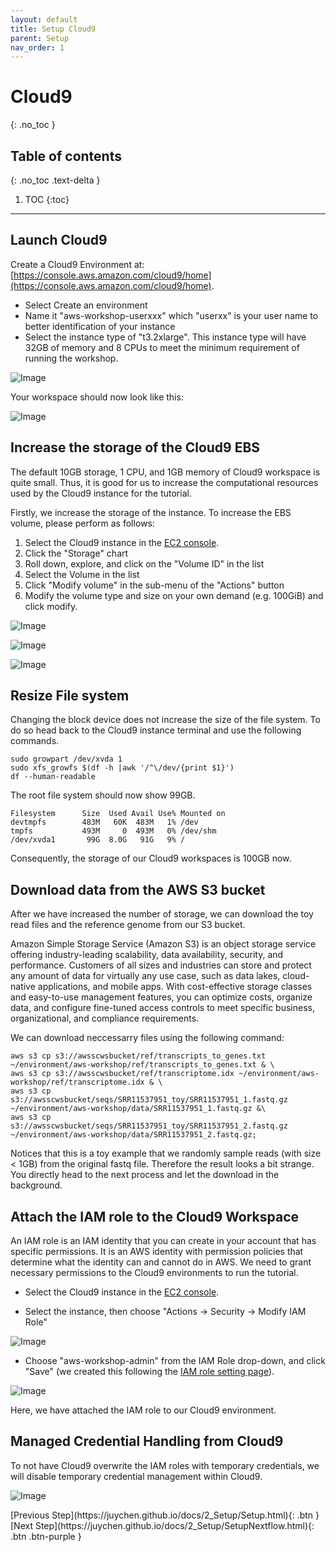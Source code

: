 ```yaml
---
layout: default
title: Setup Cloud9
parent: Setup
nav_order: 1
---
```


# Cloud9
{: .no_toc }

## Table of contents
{: .no_toc .text-delta }

1. TOC
{:toc}

---

## Launch Cloud9

Create a Cloud9 Environment at: [https://console.aws.amazon.com/cloud9/home](https://console.aws.amazon.com/cloud9/home).

- Select Create an environment
- Name it "aws-workshop-userxxx" which "userxx" is your user name to better identification of your instance
- Select the instance type of "t3.2xlarge". This instance type will have 32GB of memory and 8 CPUs to meet the minimum requirement of running the workshop.

![Image](../../src/img/Setup/Cloud9-1.1.jpg)

Your workspace should now look like this:

![Image](../../src/img/Setup/Cloud9-1.jpg)

## Increase the storage of the Cloud9 EBS

The default 10GB storage, 1 CPU, and 1GB memory of Cloud9 workspace is quite small. Thus, it is good for us to increase the computational resources used by the Cloud9 instance for the tutorial.

Firstly, we increase the storage of the instance. To increase the EBS volume, please perform as follows:
1. Select the Cloud9 instance in the [EC2 console](https://console.aws.amazon.com/ec2/v2/home#Instances).
2. Click the "Storage" chart
3. Roll down, explore, and click on the "Volume ID" in the list
4. Select the Volume in the list
5. Click "Modify volume" in the sub-menu of the "Actions" button
6. Modify the volume type and size on your own demand (e.g. 100GiB) and click modify.

![Image](../../src/img/Setup/Cloud9-2.jpg)

![Image](../../src/img/Setup/Cloud9-3.jpg)

![Image](../../src/img/Setup/Cloud9-4.jpg)


## Resize File system
Changing the block device does not increase the size of the file system.
To do so head back to the Cloud9 instance terminal and use the following commands.

```shell
sudo growpart /dev/xvda 1
sudo xfs_growfs $(df -h |awk '/^\/dev/{print $1}')
df --human-readable
```

The root file system should now show 99GB.

```shell
Filesystem      Size  Used Avail Use% Mounted on
devtmpfs        483M   60K  483M   1% /dev
tmpfs           493M     0  493M   0% /dev/shm
/dev/xvda1       99G  8.0G   91G   9% /
```

Consequently, the storage of our Cloud9 workspaces is 100GB now.

## Download data from the AWS S3 bucket

After we have increased the number of storage, we can download the toy read files and the reference genome from our S3 bucket.

Amazon Simple Storage Service (Amazon S3) is an object storage service offering industry-leading scalability, data availability, security, and performance. Customers of all sizes and industries can store and protect any amount of data for virtually any use case, such as data lakes, cloud-native applications, and mobile apps. With cost-effective storage classes and easy-to-use management features, you can optimize costs, organize data, and configure fine-tuned access controls to meet specific business, organizational, and compliance requirements.

We can download neccessarry files using the following command:

```shell
aws s3 cp s3://awsscwsbucket/ref/transcripts_to_genes.txt ~/environment/aws-workshop/ref/transcripts_to_genes.txt & \
aws s3 cp s3://awsscwsbucket/ref/transcriptome.idx ~/environment/aws-workshop/ref/transcriptome.idx & \
aws s3 cp s3://awsscwsbucket/seqs/SRR11537951_toy/SRR11537951_1.fastq.gz ~/environment/aws-workshop/data/SRR11537951_1.fastq.gz &\
aws s3 cp s3://awsscwsbucket/seqs/SRR11537951_toy/SRR11537951_2.fastq.gz ~/environment/aws-workshop/data/SRR11537951_2.fastq.gz;
```

Notices that this is a toy example that we randomly sample reads (with size < 1GB) from the original fastq file. Therefore the result looks a bit strange.
You directly head to the next process and let the download in the background.

## Attach the IAM role to the Cloud9 Workspace

An IAM role is an IAM identity that you can create in your account that has specific permissions. It is an AWS identity with permission policies that determine what the identity can and cannot do in AWS. We need to grant necessary permissions to the Cloud9 environments to run the tutorial.

- Select the Cloud9 instance in the [EC2 console](https://console.aws.amazon.com/ec2/v2/home#Instances).

- Select the instance, then choose "Actions -> Security -> Modify IAM Role"

![Image](../../src/img/Setup/Cloud9-10.jpg)

- Choose "aws-workshop-admin" from the IAM Role drop-down, and click "Save" (we created this following the [IAM role setting page](https://juychen.github.io/docs/10_Supplementary/IAMsettings.html)). 


![Image](../../src/img/Setup/Cloud9-11.jpg)

Here, we have attached the IAM role to our Cloud9 environment.

## Managed Credential Handling from Cloud9
To not have Cloud9 overwrite the IAM roles with temporary credentials, we will disable temporary credential management within Cloud9.

![Image](../../src/img/Setup/Cloud9-12.jpg)

<div class="code-example" markdown="1">
[Previous Step](https://juychen.github.io/docs/2_Setup/Setup.html){: .btn }
[Next Step](https://juychen.github.io/docs/2_Setup/SetupNextflow.html){: .btn .btn-purple }
</div>
